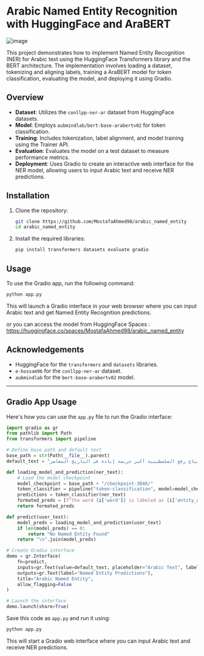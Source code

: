 # Arabic Named Entity Recognition with HuggingFace and AraBERT

![image](https://github.com/MostafaAhmed98/arabic_named_entity/assets/90983988/c30d94db-1075-455b-b177-669aff36943f)

This project demonstrates how to implement Named Entity Recognition (NER) for Arabic text using the HuggingFace Transformers library and the BERT architecture. The implementation involves loading a dataset, tokenizing and aligning labels, training a AraBERT model for token classification, evaluating the model, and deploying it using Gradio.



## Overview

- **Dataset**: Utilizes the `conllpp-ner-ar` dataset from HuggingFace datasets.
- **Model**: Employs `aubmindlab/bert-base-arabertv02` for token classification.
- **Training**: Includes tokenization, label alignment, and model training using the Trainer API.
- **Evaluation**: Evaluates the model on a test dataset to measure performance metrics.
- **Deployment**: Uses Gradio to create an interactive web interface for the NER model, allowing users to input Arabic text and receive NER predictions.

## Installation

1. Clone the repository:
   ```bash
   git clone https://github.com/MostafaAhmed98/arabic_named_entity
   cd arabic_named_entity
   ```

2. Install the required libraries:
   ```bash
   pip install transformers datasets evaluate gradio
   ```

## Usage

To use the Gradio app, run the following command:

```bash
python app.py
```

This will launch a Gradio interface in your web browser where you can input Arabic text and get Named Entity Recognition predictions.

or you can access the model from HuggingFace Spaces : https://huggingface.co/spaces/MostafaAhmed98/arabic_named_entity

## Acknowledgements

- HuggingFace for the `transformers` and `datasets` libraries.
- `e-hossam96` for the `conllpp-ner-ar` dataset.
- `aubmindlab` for the `bert-base-arabertv02` model.

---

## Gradio App Usage

Here's how you can use the `app.py` file to run the Gradio interface:

```python
import gradio as gr
from pathlib import Path
from transformers import pipeline

# Define base path and default text
base_path = str(Path(__file__).parent)
default_text = "اجتياح رفح الفلسطينية أكبر جريمة إبادة فى التاريخ المعاصر"

def loading_model_and_prediction(ner_text):
    # Load the model checkpoint
    model_checkpoint = base_path + "/checkpoint-3846/"
    token_classifier = pipeline("token-classification", model=model_checkpoint, aggregation_strategy="simple")
    predictions = token_classifier(ner_text)
    formated_preds = [f"the word {i['word']} is labeled as {i['entity_group']}" for i in predictions]
    return formated_preds

def predict(user_text):
    model_preds = loading_model_and_prediction(user_text)
    if len(model_preds) == 0:
        return "No Named Entity Found"
    return "\n".join(model_preds)

# Create Gradio interface
demo = gr.Interface(
    fn=predict,
    inputs=gr.Text(value=default_text, placeholder="Arabic Text", label="Arabic Text"),
    outputs=gr.Text(label="Named Entity Predictions"),
    title="Arabic Named Entity",
    allow_flagging=False
)

# Launch the interface
demo.launch(share=True)
```

Save this code as `app.py` and run it using:
```bash
python app.py
```

This will start a Gradio web interface where you can input Arabic text and receive NER predictions.
